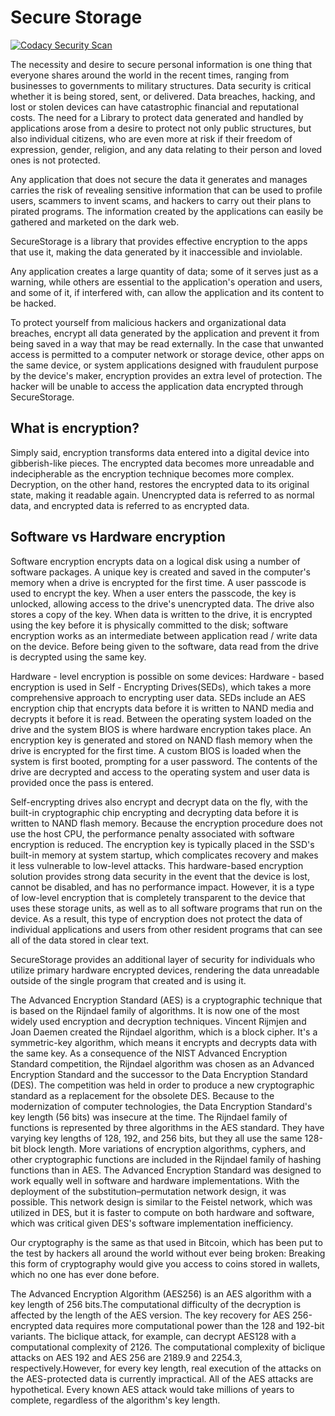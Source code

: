 # Secure Storage

[![Codacy Security Scan](https://github.com/matteobaccan/Secure-Storage/actions/workflows/codacy.yml/badge.svg)](https://github.com/matteobaccan/Secure-Storage/actions/workflows/codacy.yml)

The necessity and desire to secure personal information is one thing that everyone shares around the world in the recent times, ranging from businesses to governments to military structures. Data security is critical whether it is being stored, sent, or delivered. Data breaches, hacking, and lost or stolen devices can have catastrophic financial and reputational costs. The need for a Library to protect data generated and handled by applications arose from a desire to protect not only public structures, but also individual citizens, who are even more at risk if their freedom of expression, gender, religion, and any data relating to their person and loved ones is not protected. 

Any application that does not secure the data it generates and manages carries the risk of revealing sensitive information that can be used to profile users, scammers to invent scams, and hackers to carry out their plans to pirated programs. The information created by the applications can easily be gathered and marketed on the dark web. 

SecureStorage is a library that provides effective encryption to the apps that use it, making the data generated by it inaccessible and inviolable.

 Any application creates a large quantity of data; some of it serves just as a warning, while others are essential to the application's operation and users, and some of it, if interfered with, can allow the application and its content to be hacked.

To protect yourself from malicious hackers and organizational data breaches, encrypt all data generated by the application and prevent it from being saved in a way that may be read externally. In the case that unwanted access is permitted to a computer network or storage device, other apps on the same device, or system applications designed with fraudulent purpose by the device's maker, encryption provides an extra level of protection. The hacker will be unable to access the application data encrypted through SecureStorage.

## What is encryption?
Simply said, encryption transforms data entered into a digital device into gibberish-like pieces. The encrypted data becomes more unreadable and indecipherable as the encryption technique becomes more complex. Decryption, on the other hand, restores the encrypted data to its original state, making it readable again. Unencrypted data is referred to as normal data, and encrypted data is referred to as encrypted data.</para>
## Software vs Hardware encryption 
Software encryption encrypts data on a logical disk using a number of software packages. A unique key is created and saved in the computer's memory when a drive is encrypted for the first time. A user passcode is used to encrypt the key. When a user enters the passcode, the key is unlocked, allowing access to the drive's unencrypted data. The drive also stores a copy of the key. When data is written to the drive, it is encrypted using the key before it is physically committed to the disk; software encryption works as an intermediate between application read / write data on the device. Before being given to the software, data read from the drive is decrypted using the same key.

 Hardware - level encryption is possible on some devices: Hardware - based encryption is used in Self - Encrypting Drives(SEDs), which takes a more comprehensive approach to encrypting user data. SEDs include an AES encryption chip that encrypts data before it is written to NAND media and decrypts it before it is read. Between the operating system loaded on the drive and the system BIOS is where hardware encryption takes place. An encryption key is generated and stored on NAND flash memory when the drive is encrypted for the first time. A custom BIOS is loaded when the system is first booted, prompting for a user password. The contents of the drive are decrypted and access to the operating system and user data is provided once the pass is entered.

Self-encrypting drives also encrypt and decrypt data on the fly, with the built-in cryptographic chip encrypting and decrypting data before it is written to NAND flash memory. Because the encryption procedure does not use the host CPU, the performance penalty associated with software encryption is reduced. The encryption key is typically placed in the SSD's built-in memory at system startup, which complicates recovery and makes it less vulnerable to low-level attacks. This hardware-based encryption solution provides strong data security in the event that the device is lost, cannot be disabled, and has no performance impact. However, it is a type of low-level encryption that is completely transparent to the device that uses these storage units, as well as to all software programs that run on the device. As a result, this type of encryption does not protect the data of individual applications and users from other resident programs that can see all of the data stored in clear text. 

SecureStorage provides an additional layer of security for individuals who utilize primary hardware encrypted devices, rendering the data unreadable outside of the single program that created and is using it.

 The Advanced Encryption Standard (AES) is a cryptographic technique that is based on the Rijndael family of algorithms. It is now one of the most widely used encryption and decryption techniques. Vincent Rijmjen and Joan Daemen created the Rijndael algorithm, which is a block cipher. It's a symmetric-key algorithm, which means it encrypts and decrypts data with the same key. As a consequence of the NIST Advanced Encryption Standard competition, the Rijndael algorithm was chosen as an Advanced Encryption Standard and the successor to the Data Encryption Standard (DES). The competition was held in order to produce a new cryptographic standard as a replacement for the obsolete DES. Because to the modernization of computer technologies, the Data Encryption Standard's key length (56 bits) was insecure at the time. The Rijndael family of functions is represented by three algorithms in the AES standard. They have varying key lengths of 128, 192, and 256 bits, but they all use the same 128-bit block length. More variations of encryption algorithms, cyphers, and other cryptographic functions are included in the Rijndael family of hashing functions than in AES. The Advanced Encryption Standard was designed to work equally well in software and hardware implementations. With the deployment of the substitution–permutation network design, it was possible. This network design is similar to the Feistel network, which was utilized in DES, but it is faster to compute on both hardware and software, which was critical given DES's software implementation inefficiency. 

Our cryptography is the same as that used in Bitcoin, which has been put to the test by hackers all around the world without ever being broken: Breaking this form of cryptography would give you access to coins stored in wallets, which no one has ever done before. 


The Advanced Encryption Algorithm (AES256) is an AES algorithm with a key length of 256 bits.The computational difficulty of the decryption is affected by the length of the AES version. The key recovery for AES 256-encrypted data requires more computational power than the 128 and 192-bit variants. The biclique attack, for example, can decrypt AES128 with a computational complexity of 2126. The computational complexity of biclique attacks on AES 192 and AES 256 are 2189.9 and 2254.3, respectively.However, for every key length, real execution of the attacks on the AES-protected data is currently impractical. All of the AES attacks are hypothetical. Every known AES attack would take millions of years to complete, regardless of the algorithm's key length.
